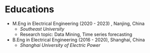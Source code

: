 # Educations

* M.Eng in Electrical Engineering (2020 - 2023) , Nanjing, China
  * *Southeast University*
  * Research topic: Data Mining, Time series forecasting
* B.Eng in Electrical Engineering (2016 - 2020), Shanghai, China
  * *Shanghai University of Electric Power*





